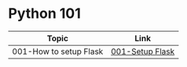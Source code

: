 # Python 101

Topic | Link
------------ | -------------
001-How to setup Flask | [001-Setup Flask](https://github.com/naeemmohd/python/tree/master/Python%20101/001-SetupFlask)